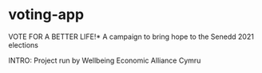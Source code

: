 # voting-app

VOTE FOR A BETTER LIFE!*
A campaign to bring hope to the Senedd 2021 elections

INTRO:
    Project run by Wellbeing Economic Alliance Cymru
    
